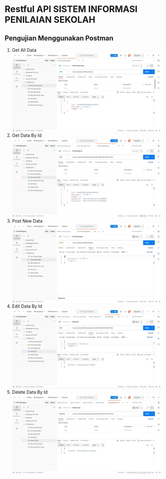 # Restful API SISTEM INFORMASI PENILAIAN SEKOLAH

## Pengujian Menggunakan Postman
1. Get All Data
![Teks alternatif](dokumentasi/get_all_data_kelas.jpg "Get All Data Kelas")
2. Get Data By Id
![Teks alternatif](dokumentasi/get_data_kelas_by_id.jpg "Get Data By Id")
3. Post New Data
![Teks alternatif](dokumentasi/post_data_kelas.jpg "Post New Data")
4. Edit Data By Id
![Teks alternatif](dokumentasi/edit_data_kelas_by_id.jpg "Update Data By Id")
5. Delete Data By Id
![Teks alternatif](dokumentasi/delete_data_kelas.jpg "Delete Data By Id")